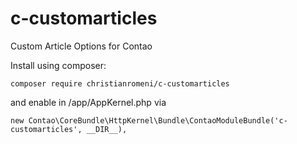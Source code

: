 # c-customarticles
Custom Article Options for Contao

Install using composer:

```
composer require christianromeni/c-customarticles
```

and enable in /app/AppKernel.php via 

```
new Contao\CoreBundle\HttpKernel\Bundle\ContaoModuleBundle('c-customarticles', __DIR__),
```
